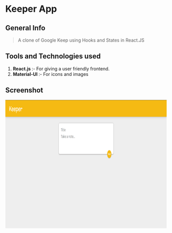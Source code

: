 # Keeper App

## General Info

> A clone of Google Keep using Hooks and States in React.JS

## Tools and Technologies used

1. <b>React.js </b> :- For giving a user friendly frontend.
2. <b> Material-UI </b> :- For icons and images

## Screenshot

<img src="screenshots/home.png" alt="Smiley face" width = "700"  height = "400">
 
